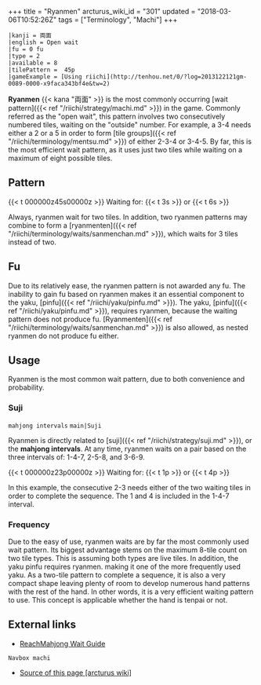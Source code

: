 +++
title = "Ryanmen"
arcturus_wiki_id = "301"
updated = "2018-03-06T10:52:26Z"
tags = ["Terminology", "Machi"]
+++

```machi
|kanji = 両面
|english = Open wait
|fu = 0 fu
|type = 2
|available = 8
|tilePattern =  45p
|gameExample = [Using riichi](http://tenhou.net/0/?log=2013122121gm-0089-0000-x9faca343bf4e&tw=2)
```

**Ryanmen** {{< kana "両面" >}} is the most commonly occurring [wait
pattern]({{< ref "/riichi/strategy/machi.md" >}}) in the game. Commonly referred as the "open wait",
this pattern involves two consecutively numbered tiles, waiting on the "outside" number. For
example, a 3-4 needs either a 2 or a 5 in order to form [tile
groups]({{< ref "/riichi/terminology/mentsu.md" >}}) of either 2-3-4 or 3-4-5. By far, this is the
most efficient wait pattern, as it uses just two tiles while waiting on a maximum of eight possible
tiles.

## Pattern

{{< t 000000z45s00000z >}} Waiting for: {{< t 3s >}} or {{< t 6s >}}

Always, ryanmen wait for two tiles. In addition, two ryanmen patterns may combine to form a
[ryanmenten]({{< ref "/riichi/terminology/waits/sanmenchan.md" >}}), which waits for 3 tiles instead
of two.

## Fu

Due to its relatively ease, the ryanmen pattern is not awarded any fu. The inability to gain fu
based on ryanmen makes it an essential component to the yaku,
[pinfu]({{< ref "/riichi/yaku/pinfu.md" >}}). The yaku,
[pinfu]({{< ref "/riichi/yaku/pinfu.md" >}}), requires ryanmen, because the waiting pattern does not
produce fu. [Ryanmenten]({{< ref "/riichi/terminology/waits/sanmenchan.md" >}}) is also allowed, as
nested ryanmen do not produce fu either.

## Usage

Ryanmen is the most common wait pattern, due to both convenience and probability.

### Suji

`mahjong intervals` `main|Suji`

Ryanmen is directly related to [suji]({{< ref "/riichi/strategy/suji.md" >}}), or the **mahjong
intervals**. At any time, ryanmen waits on a pair based on the three intervals of: 1-4-7, 2-5-8, and
3-6-9.

{{< t 000000z23p00000z >}} Waiting for: {{< t 1p >}} or {{< t 4p >}}

In this example, the consecutive 2-3 needs either of the two waiting tiles in order to complete the
sequence. The 1 and 4 is included in the 1-4-7 interval.

### Frequency

Due to the easy of use, ryanmen waits are by far the most commonly used wait pattern. Its biggest
advantage stems on the maximum 8-tile count on two tile types. This is assuming both types are live
tiles. In addition, the yaku pinfu requires ryanmen. making it one of the more frequently used yaku.
As a two-tile pattern to complete a sequence, it is also a very compact shape leaving plenty of room
to develop numerous hand patterns with the rest of the hand. In other words, it is a very efficient
waiting pattern to use. This concept is applicable whether the hand is tenpai or not.

## External links

- [ReachMahjong Wait Guide](http://reachmahjong.com/en/forum/viewtopic.php?f=5&t=52599)

`Navbox machi`

- [Source of this page [arcturus wiki]](http://arcturus.su/wiki/Ryanmen)
